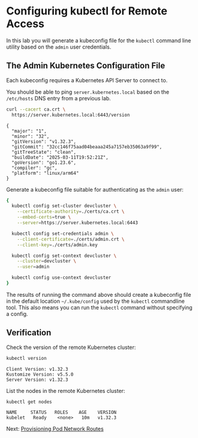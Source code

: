 # Configuring kubectl for Remote Access

In this lab you will generate a kubeconfig file for the `kubectl` command line utility based on the `admin` user credentials.

## The Admin Kubernetes Configuration File

Each kubeconfig requires a Kubernetes API Server to connect to.

You should be able to ping `server.kubernetes.local` based on the `/etc/hosts` DNS entry from a previous lab.

```bash
curl --cacert ca.crt \
  https://server.kubernetes.local:6443/version
```

```text
{
  "major": "1",
  "minor": "32",
  "gitVersion": "v1.32.3",
  "gitCommit": "32cc146f75aad04beaaa245a7157eb35063a9f99",
  "gitTreeState": "clean",
  "buildDate": "2025-03-11T19:52:21Z",
  "goVersion": "go1.23.6",
  "compiler": "gc",
  "platform": "linux/arm64"
}
```

Generate a kubeconfig file suitable for authenticating as the `admin` user:

```bash
{
  kubectl config set-cluster devcluster \
    --certificate-authority=./certs/ca.crt \
    --embed-certs=true \
    --server=https://server.kubernetes.local:6443

  kubectl config set-credentials admin \
    --client-certificate=./certs/admin.crt \
    --client-key=./certs/admin.key

  kubectl config set-context devcluster \
    --cluster=devcluster \
    --user=admin

  kubectl config use-context devcluster
}
```
The results of running the command above should create a kubeconfig file in the default location `~/.kube/config` used by the  `kubectl` commandline tool. This also means you can run the `kubectl` command without specifying a config.


## Verification

Check the version of the remote Kubernetes cluster:

```bash
kubectl version
```

```text
Client Version: v1.32.3
Kustomize Version: v5.5.0
Server Version: v1.32.3
```

List the nodes in the remote Kubernetes cluster:

```bash
kubectl get nodes
```

```
NAME     STATUS   ROLES    AGE    VERSION
kubelet   Ready    <none>   10m   v1.32.3
```

Next: [Provisioning Pod Network Routes](11-pod-network-routes.md)
